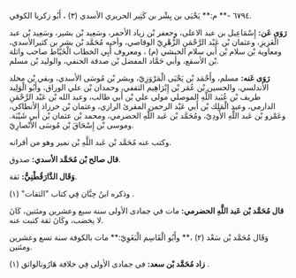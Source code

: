 ٦٧٩٤ -** م:** يَحْيَى بن بِشْر بن كَثِير الحريري الأسدي (٣) ، أَبُو زكريا الكوفي.

**رَوَى عَن:** إِسْمَاعِيل بن عبد الاعلى، وجعفر بْن زياد الأحمر، وسَعِيد بْن بشير، وسَعِيد بْن عبد الْعَزِيزِ، وعثمان بْن عَبْد الرَّحْمَنِ الزُّهْرِيّ الوقاصي، وأخيه مُحَمَّد بْن بشر بن كثيرالأسدي، ومعاوية بْن سلام بْن أَبي سلام الحبشي (م) ، ومعروف أَبِي الخطاب الْخَيَّاط صاحب واثلة بْن الأسقع، وأبي حَمَّاد المفضل بْن صدقة الحنفي، والوليد بْن مسلم.

**رَوَى عَنه:** مسلم، وأَحْمَد بْن يَحْيَى الْمَرْوَزِيّ، وبشر بْن مُوسَى الأسدي، وبقي بْن مخلد الأندلسي، والحسين بْن عُمَر بْن إِبْرَاهِيم الثقفي، وحمدان بْن علي الوراق، وأَبُو الْوَلِيد طريف بْن عُبَيد اللَّهِ الموصلي مولى علي بْن أَبي طالب، وعبد الله بْن عَبْد الرَّحْمَنِ الدارمي، وعبد الْمَلِك بْن أَبي عَبْد الرحمن المقرئ الرازي، وعثمان بْن خرزاذ الأنطاكي، وعَمْرو بْن عَبد اللَّهِ الأَودِيّ، ومُحَمَّد بْن عَبد اللَّهِ الحضرمي، ومحمد بْن عثمان بْن أَبي شَيْبَة. وموسى بْن إِسْحَاقَ بْن مُوسَى الأَنْصارِيّ.

وكتب عنه مُحَمَّد بْن عَبد اللَّهِ بْن نمير وهو من أقرانه.

**قال صالح بْن مُحَمَّد الأسدي:** صدوق.

**وَقَال الدَّارَقُطْنِيُّ:** ثقة.

وذكره ابنُ حِبَّان فِي كتاب "الثقات" (١) .

**قال مُحَمَّد بْن عَبد اللَّهِ الحضرمي:** مات في جمادى الأولى سنة سبع وعشرين ومئتين، كَانَ لا يخضب، وكَانَ ثقة كتبت عنه.

وَقَال مُحَمَّد بْن سَعْد (٢) ،** وأَبُو الْقَاسِم الْبَغَوِيّ:** مات بالكوفة سنة تسع وعشرين ومئتين.

**زاد مُحَمَّد بْن سعد:** في جمادى الأولى فِي خلافة هَارُونالواثق (١) .